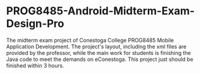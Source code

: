 # PROG8485-Android-Midterm-Exam-Design-Pro
The midterm exam project of Conestoga College PROG8485 Mobile Application Development. The project's layout, including the xml files are provided by the professor, while the main work for students is finishing the Java code to meet the demands on eConestoga. This project just should be finished within 3 hours.
